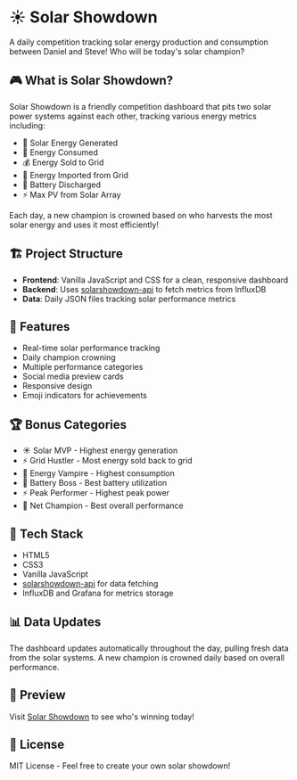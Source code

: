 # ☀️ Solar Showdown

A daily competition tracking solar energy production and consumption between Daniel and Steve! Who will be today's solar champion? 

## 🎮 What is Solar Showdown?

Solar Showdown is a friendly competition dashboard that pits two solar power systems against each other, tracking various energy metrics including:

- 🌟 Solar Energy Generated
- 🌱 Energy Consumed
- 💰 Energy Sold to Grid
- 🔌 Energy Imported from Grid
- 🪫 Battery Discharged
- ⚡ Max PV from Solar Array

Each day, a new champion is crowned based on who harvests the most solar energy and uses it most efficiently!

## 🏗️ Project Structure

- **Frontend**: Vanilla JavaScript and CSS for a clean, responsive dashboard
- **Backend**: Uses [solarshowdown-api](https://github.com/skrul/solarshowdown-api) to fetch metrics from InfluxDB
- **Data**: Daily JSON files tracking solar performance metrics

## 🌟 Features

- Real-time solar performance tracking
- Daily champion crowning
- Multiple performance categories
- Social media preview cards
- Responsive design
- Emoji indicators for achievements

## 🏆 Bonus Categories

- ☀️ Solar MVP - Highest energy generation
- ⚡ Grid Hustler - Most energy sold back to grid
- 🧛 Energy Vampire - Highest consumption
- 🔋 Battery Boss - Best battery utilization
- ⚡ Peak Performer - Highest peak power
- 👑 Net Champion - Best overall performance

## 🔧 Tech Stack

- HTML5
- CSS3
- Vanilla JavaScript
- [solarshowdown-api](https://github.com/skrul/solarshowdown-api) for data fetching
- InfluxDB and Grafana for metrics storage

## 📊 Data Updates

The dashboard updates automatically throughout the day, pulling fresh data from the solar systems. A new champion is crowned daily based on overall performance.

## 🎨 Preview

Visit [Solar Showdown](https://danielraffel.github.io/solarshowdown-data/) to see who's winning today!

## 📜 License

MIT License - Feel free to create your own solar showdown! 
